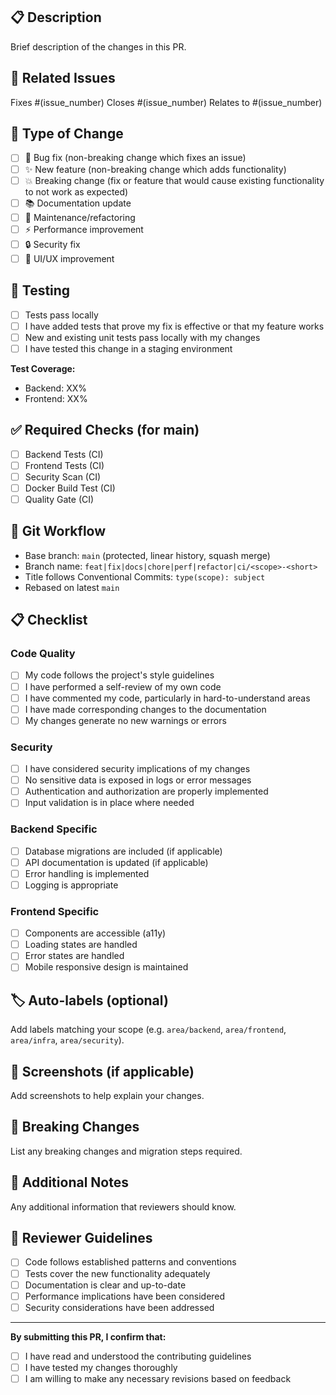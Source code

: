 ## 📋 Description
Brief description of the changes in this PR.

## 🔗 Related Issues
Fixes #(issue_number)
Closes #(issue_number)
Relates to #(issue_number)

## 🚀 Type of Change
- [ ] 🐛 Bug fix (non-breaking change which fixes an issue)
- [ ] ✨ New feature (non-breaking change which adds functionality)
- [ ] 💥 Breaking change (fix or feature that would cause existing functionality to not work as expected)
- [ ] 📚 Documentation update
- [ ] 🔧 Maintenance/refactoring
- [ ] ⚡ Performance improvement
- [ ] 🔒 Security fix
- [ ] 🎨 UI/UX improvement

## 🧪 Testing
- [ ] Tests pass locally
- [ ] I have added tests that prove my fix is effective or that my feature works
- [ ] New and existing unit tests pass locally with my changes
- [ ] I have tested this change in a staging environment

**Test Coverage:**
- Backend: XX%
- Frontend: XX%

## ✅ Required Checks (for main)
- [ ] Backend Tests (CI)
- [ ] Frontend Tests (CI)
- [ ] Security Scan (CI)
- [ ] Docker Build Test (CI)
- [ ] Quality Gate (CI)

## 🔀 Git Workflow
- Base branch: `main` (protected, linear history, squash merge)
- Branch name: `feat|fix|docs|chore|perf|refactor|ci/<scope>-<short>`
- Title follows Conventional Commits: `type(scope): subject`
- Rebased on latest `main`

## 📋 Checklist
### Code Quality
- [ ] My code follows the project's style guidelines
- [ ] I have performed a self-review of my own code
- [ ] I have commented my code, particularly in hard-to-understand areas
- [ ] I have made corresponding changes to the documentation
- [ ] My changes generate no new warnings or errors

### Security
- [ ] I have considered security implications of my changes
- [ ] No sensitive data is exposed in logs or error messages
- [ ] Authentication and authorization are properly implemented
- [ ] Input validation is in place where needed

### Backend Specific
- [ ] Database migrations are included (if applicable)
- [ ] API documentation is updated (if applicable)
- [ ] Error handling is implemented
- [ ] Logging is appropriate

### Frontend Specific
- [ ] Components are accessible (a11y)
- [ ] Loading states are handled
- [ ] Error states are handled
- [ ] Mobile responsive design is maintained

## 🏷 Auto-labels (optional)
Add labels matching your scope (e.g. `area/backend`, `area/frontend`, `area/infra`, `area/security`).

## 📸 Screenshots (if applicable)
Add screenshots to help explain your changes.

## 🔄 Breaking Changes
List any breaking changes and migration steps required.

## 📝 Additional Notes
Any additional information that reviewers should know.

## 🎯 Reviewer Guidelines
- [ ] Code follows established patterns and conventions
- [ ] Tests cover the new functionality adequately
- [ ] Documentation is clear and up-to-date
- [ ] Performance implications have been considered
- [ ] Security considerations have been addressed

---

**By submitting this PR, I confirm that:**
- [ ] I have read and understood the contributing guidelines
- [ ] I have tested my changes thoroughly
- [ ] I am willing to make any necessary revisions based on feedback
